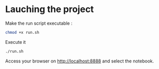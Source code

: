 # Lauching the project

Make the run script executable :

```bash
chmod +x run.sh
```

Execute it

```bash
./run.sh
```

Access your browser on [http://localhost:8888](http://localhost:8888) and select the notebook.